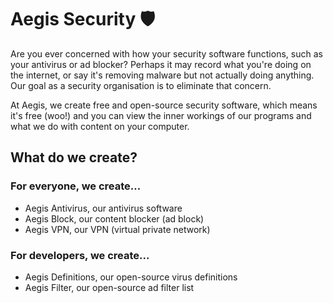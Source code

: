 # Aegis Security 🛡
Are you ever concerned with how your security software functions, such as your antivirus or ad blocker? Perhaps it may record what you're doing on the internet, or say
it's removing malware but not actually doing anything. Our goal as a security organisation is to eliminate that concern.

At Aegis, we create free and open-source security software, which means it's free (woo!) and you can view the inner workings of our programs and what we do with content
on your computer.

## What do we create?
### For everyone, we create...
- Aegis Antivirus, our antivirus software
- Aegis Block, our content blocker (ad block)
- Aegis VPN, our VPN (virtual private network)

### For developers, we create...
- Aegis Definitions, our open-source virus definitions
- Aegis Filter, our open-source ad filter list
